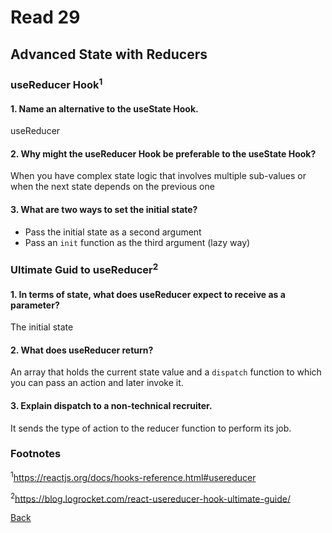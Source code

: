 # Read 29

## Advanced State with Reducers

### useReducer Hook<sup>1</sup>

#### 1. Name an alternative to the useState Hook.

useReducer

#### 2. Why might the useReducer Hook be preferable to the useState Hook?

When you have complex state logic that involves multiple sub-values or when the next state depends on the previous one

#### 3. What are two ways to set the initial state?

* Pass the initial state as a second argument
* Pass an `init` function as the third argument (lazy way)

### Ultimate Guid to useReducer<sup>2</sup>

#### 1. In terms of state, what does useReducer expect to receive as a parameter?

The initial state

#### 2. What does useReducer return?

An array that holds the current state value and a `dispatch` function to which you can pass an action and later invoke it.

#### 3. Explain dispatch to a non-technical recruiter.

It sends the type of action to the reducer function to perform its job.

### Footnotes

<sup>1</sup>https://reactjs.org/docs/hooks-reference.html#usereducer

<sup>2</sup>https://blog.logrocket.com/react-usereducer-hook-ultimate-guide/

[Back](/reading-notes/401/401-TOC.html)
